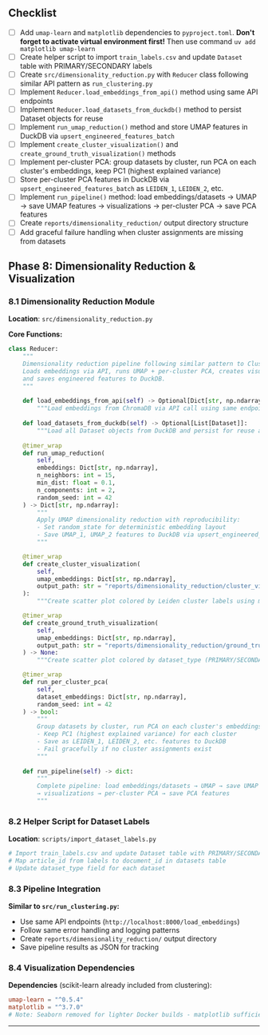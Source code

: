 ## Checklist

- [ ] Add `umap-learn` and `matplotlib` dependencies to `pyproject.toml`. **Don't forget to activate virtual environment first!** Then use command `uv add matplotlib umap-learn`
- [ ] Create helper script to import `train_labels.csv` and update `Dataset` table with PRIMARY/SECONDARY labels
- [ ] Create `src/dimensionality_reduction.py` with `Reducer` class following similar API pattern as `run_clustering.py`
- [ ] Implement `Reducer.load_embeddings_from_api()` method using same API endpoints
- [ ] Implement `Reducer.load_datasets_from_duckdb()` method to persist Dataset objects for reuse
- [ ] Implement `run_umap_reduction()` method and store UMAP features in DuckDB via `upsert_engineered_features_batch`
- [ ] Implement `create_cluster_visualization()` and `create_ground_truth_visualization()` methods
- [ ] Implement per-cluster PCA: group datasets by cluster, run PCA on each cluster's embeddings, keep PC1 (highest explained variance)
- [ ] Store per-cluster PCA features in DuckDB via `upsert_engineered_features_batch` as `LEIDEN_1`, `LEIDEN_2`, etc.
- [ ] Implement `run_pipeline()` method: load embeddings/datasets → UMAP → save UMAP features → visualizations → per-cluster PCA → save PCA features
- [ ] Create `reports/dimensionality_reduction/` output directory structure
- [ ] Add graceful failure handling when cluster assignments are missing from datasets

## Phase 8: Dimensionality Reduction & Visualization

### 8.1 Dimensionality Reduction Module  
**Location**: `src/dimensionality_reduction.py`

**Core Functions:**
```python
class Reducer:
    """
    Dimensionality reduction pipeline following similar pattern to ClusteringPipeline.
    Loads embeddings via API, runs UMAP + per-cluster PCA, creates visualizations,
    and saves engineered features to DuckDB.
    """
    
    def load_embeddings_from_api(self) -> Optional[Dict[str, np.ndarray]]:
        """Load embeddings from ChromaDB via API call using same endpoints as clustering."""
    
    def load_datasets_from_duckdb(self) -> Optional[List[Dataset]]:
        """Load all Dataset objects from DuckDB and persist for reuse across methods."""
    
    @timer_wrap  
    def run_umap_reduction(
        self,
        embeddings: Dict[str, np.ndarray],
        n_neighbors: int = 15,
        min_dist: float = 0.1,
        n_components: int = 2,
        random_seed: int = 42
    ) -> Dict[str, np.ndarray]:
        """
        Apply UMAP dimensionality reduction with reproducibility:
        - Set random_state for deterministic embedding layout
        - Save UMAP_1, UMAP_2 features to DuckDB via upsert_engineered_features_batch
        """

    @timer_wrap
    def create_cluster_visualization(
        self,
        umap_embeddings: Dict[str, np.ndarray],
        output_path: str = "reports/dimensionality_reduction/cluster_visualization.png"
    ):
        """Create scatter plot colored by Leiden cluster labels using matplotlib"""

    @timer_wrap  
    def create_ground_truth_visualization(
        self,
        umap_embeddings: Dict[str, np.ndarray], 
        output_path: str = "reports/dimensionality_reduction/ground_truth_visualization.png"
    ) -> None:
        """Create scatter plot colored by dataset_type (PRIMARY/SECONDARY) labels using matplotlib"""

    @timer_wrap
    def run_per_cluster_pca(
        self,
        dataset_embeddings: Dict[str, np.ndarray], 
        random_seed: int = 42
    ) -> bool:
        """
        Group datasets by cluster, run PCA on each cluster's embeddings:
        - Keep PC1 (highest explained variance) for each cluster
        - Save as LEIDEN_1, LEIDEN_2, etc. features to DuckDB
        - Fail gracefully if no cluster assignments exist
        """
    
    def run_pipeline(self) -> dict:
        """
        Complete pipeline: load embeddings/datasets → UMAP → save UMAP features 
        → visualizations → per-cluster PCA → save PCA features
        """
```

### 8.2 Helper Script for Dataset Labels
**Location**: `scripts/import_dataset_labels.py`
```python
# Import train_labels.csv and update Dataset table with PRIMARY/SECONDARY labels
# Map article_id from labels to document_id in datasets table
# Update dataset_type field for each dataset
```

### 8.3 Pipeline Integration
**Similar to `src/run_clustering.py`:**
- Use same API endpoints (`http://localhost:8000/load_embeddings`)
- Follow same error handling and logging patterns
- Create `reports/dimensionality_reduction/` output directory
- Save pipeline results as JSON for tracking

### 8.4 Visualization Dependencies
**Dependencies** (scikit-learn already included from clustering):
```toml
umap-learn = "^0.5.4"
matplotlib = "^3.7.0"
# Note: Seaborn removed for lighter Docker builds - matplotlib sufficient
```
---